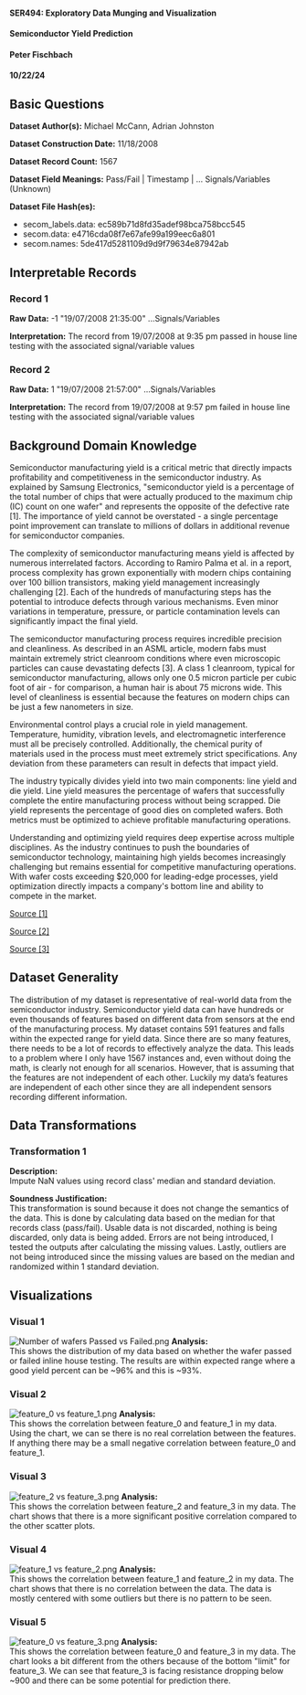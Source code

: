 #### SER494: Exploratory Data Munging and Visualization
#### Semiconductor Yield Prediction
#### Peter Fischbach
#### 10/22/24

## Basic Questions
**Dataset Author(s):** Michael McCann, Adrian Johnston

**Dataset Construction Date:** 11/18/2008

**Dataset Record Count:** 1567

**Dataset Field Meanings:** Pass/Fail | Timestamp | ... Signals/Variables (Unknown)

**Dataset File Hash(es):**
 - secom_labels.data: ec589b71d8fd35adef98bca758bcc545
 - secom.data: e4716cda08f7e67afe99a199eec6a801
 - secom.names: 5de417d5281109d9d9f79634e87942ab

## Interpretable Records
### Record 1
**Raw Data:** -1 "19/07/2008 21:35:00" ...Signals/Variables

**Interpretation:** The record from 19/07/2008 at 9:35 pm passed in house line testing with the associated signal/variable values

### Record 2
**Raw Data:** 1 "19/07/2008 21:57:00" ...Signals/Variables

**Interpretation:** The record from 19/07/2008 at 9:57 pm failed in house line testing with the associated signal/variable values

## Background Domain Knowledge

Semiconductor manufacturing yield is a critical metric that directly impacts profitability and competitiveness in the semiconductor industry. As explained by Samsung Electronics, "semiconductor yield is a percentage of the total number of chips that were actually produced to the maximum chip (IC) count on one wafer" and represents the opposite of the defective rate [1]. The importance of yield cannot be overstated - a single percentage point improvement can translate to millions of dollars in additional revenue for semiconductor companies.

The complexity of semiconductor manufacturing means yield is affected by numerous interrelated factors. According to Ramiro Palma et al. in a report, process complexity has grown exponentially with modern chips containing over 100 billion transistors, making yield management increasingly challenging [2]. Each of the hundreds of manufacturing steps has the potential to introduce defects through various mechanisms. Even minor variations in temperature, pressure, or particle contamination levels can significantly impact the final yield.

The semiconductor manufacturing process requires incredible precision and cleanliness. As described in an ASML article, modern fabs must maintain extremely strict cleanroom conditions where even microscopic particles can cause devastating defects [3]. A class 1 cleanroom, typical for semiconductor manufacturing, allows only one 0.5 micron particle per cubic foot of air - for comparison, a human hair is about 75 microns wide. This level of cleanliness is essential because the features on modern chips can be just a few nanometers in size.

Environmental control plays a crucial role in yield management. Temperature, humidity, vibration levels, and electromagnetic interference must all be precisely controlled. Additionally, the chemical purity of materials used in the process must meet extremely strict specifications. Any deviation from these parameters can result in defects that impact yield.

The industry typically divides yield into two main components: line yield and die yield. Line yield measures the percentage of wafers that successfully complete the entire manufacturing process without being scrapped. Die yield represents the percentage of good dies on completed wafers. Both metrics must be optimized to achieve profitable manufacturing operations.

Understanding and optimizing yield requires deep expertise across multiple disciplines. As the industry continues to push the boundaries of semiconductor technology, maintaining high yields becomes increasingly challenging but remains essential for competitive manufacturing operations. With wafer costs exceeding $20,000 for leading-edge processes, yield optimization directly impacts a company's bottom line and ability to compete in the market.

[Source [1]](https://semiconductor.samsung.com/us/support/tools-resources/dictionary/semiconductor-glossary-yield/)

[Source [2]](https://www.semiconductors.org/wp-content/uploads/2022/11/2022_The-Growing-Challenge-of-Semiconductor-Design-Leadership_FINAL.pdf)

[Source [3]](https://www.asml.com/en/technology/all-about-microchips/how-microchips-are-made)

## Dataset Generality
The distribution of my dataset is representative of real-world data from the semiconductor industry. Semiconductor yield data can have hundreds or even thousands of features based on different data from sensors at the end of the manufacturing process. My dataset contains 591 features and falls within the expected range for yield data. Since there are so many features, there needs to be a lot of records to effectively analyze the data. This leads to a problem where I only have 1567 instances and, even without doing the math, is clearly not enough for all scenarios. However, that is assuming that the features are not independent of each other. Luckily my data’s features are independent of each other since they are all independent sensors recording different information.


## Data Transformations
### Transformation 1
**Description:**  
Impute NaN values using record class' median and standard deviation.

**Soundness Justification:**  
This transformation is sound because it does not change the semantics of the data. This is done by calculating data based on the median for that records class (pass/fail). Usable data is not discarded, nothing is being discarded, only data is being added. Errors are not being introduced, I tested the outputs after calculating the missing values. Lastly, outliers are not being introduced since the missing values are based on the median and randomized within 1 standard deviation.


## Visualizations
### Visual 1
![Number of wafers Passed vs Failed.png](data_processed%2FNumber%20of%20wafers%20Passed%20vs%20Failed.png)
**Analysis:**  
This shows the distribution of my data based on whether the wafer passed or failed inline house testing. The results are within expected range where a good yield percent can be ~96% and this is ~93%.

### Visual 2
![feature_0 vs feature_1.png](data_processed%2Ffeature_0%20vs%20feature_1.png)
**Analysis:**  
This shows the correlation between feature_0 and feature_1 in my data. Using the chart, we can se there is no real correlation between the features. If anything there may be a small negative correlation between feature_0 and feature_1.

### Visual 3
![feature_2 vs feature_3.png](data_processed%2Ffeature_2%20vs%20feature_3.png)
**Analysis:**  
This shows the correlation between feature_2 and feature_3 in my data. The chart shows that there is a more significant positive correlation compared to the other scatter plots.

### Visual 4
![feature_1 vs feature_2.png](data_processed%2Ffeature_1%20vs%20feature_2.png)
**Analysis:**  
This shows the correlation between feature_1 and feature_2 in my data. The chart shows that there is no correlation between the data. The data is mostly centered with some outliers but there is no pattern to be seen.

### Visual 5
![feature_0 vs feature_3.png](data_processed%2Ffeature_0%20vs%20feature_3.png)
**Analysis:**  
This shows the correlation between feature_0 and feature_3 in my data. The chart looks a bit different from the others because of the bottom "limit" for feature_3. We can see that feature_3 is facing resistance dropping below ~900 and there can be some potential for prediction there.
